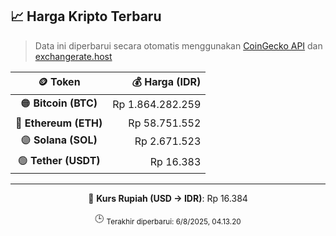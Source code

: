 

<!-- HARGA_KRIPTO -->
## 📈 Harga Kripto Terbaru

> Data ini diperbarui secara otomatis menggunakan [CoinGecko API](https://www.coingecko.com/) dan [exchangerate.host](https://exchangerate.host/)

<div align="center">

| 🪙 Token | 💰 Harga (IDR) |
|:------:|---------------:|
| 🟠 **Bitcoin (BTC)**   | Rp 1.864.282.259 |
| 🔵 **Ethereum (ETH)**  | Rp 58.751.552 |
| 🟣 **Solana (SOL)**    | Rp 2.671.523 |
| 🟢 **Tether (USDT)**   | Rp 16.383 |

---

💱 **Kurs Rupiah (USD → IDR)**: Rp 16.384

🕒 <sub>Terakhir diperbarui: 6/8/2025, 04.13.20</sub>

</div>
<!-- /HARGA_KRIPTO -->